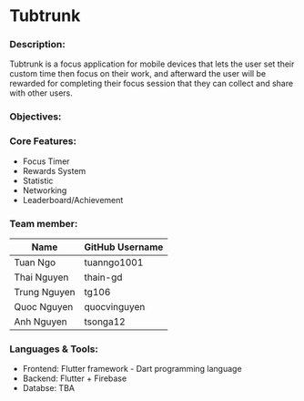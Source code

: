# Tubtrunk

### Description:
Tubtrunk is a focus application for mobile devices that lets the user set their custom time then focus on their work, and afterward the user will be rewarded for completing their focus session that they can collect and share with other users.
 
### Objectives:

### Core Features:

- Focus Timer
- Rewards System
- Statistic
- Networking
- Leaderboard/Achievement

### Team member:

| Name         | GitHub Username |
| ------------ | --------------- |
| Tuan Ngo     | tuanngo1001     |
| Thai Nguyen  | thain-gd        |
| Trung Nguyen | tg106           |
| Quoc Nguyen  | quocvinguyen    |
| Anh Nguyen   | tsonga12        |

### Languages & Tools:

- Frontend: Flutter framework - Dart programming language
- Backend: Flutter + Firebase
- Databse: TBA
